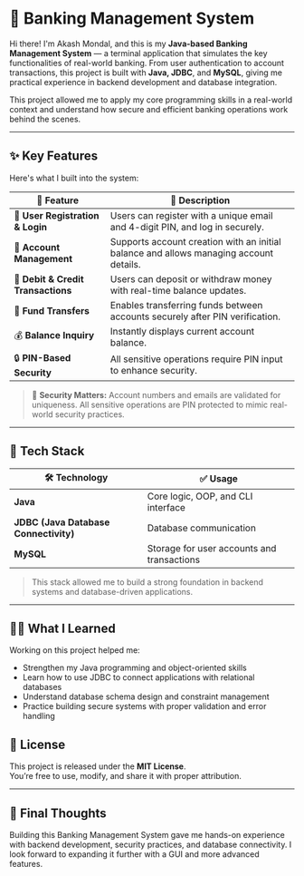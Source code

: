 # 🏦 Banking Management System

Hi there! I'm Akash Mondal, and this is my **Java-based Banking Management System** — a terminal application that simulates the key functionalities of real-world banking. From user authentication to account transactions, this project is built with **Java, JDBC**, and **MySQL**, giving me practical experience in backend development and database integration.

This project allowed me to apply my core programming skills in a real-world context and understand how secure and efficient banking operations work behind the scenes.

---

## ✨ Key Features

Here's what I built into the system:

| 🚀 Feature | 📝 Description |
|-----------|----------------|
| 👤 **User Registration & Login** | Users can register with a unique email and 4-digit PIN, and log in securely. |
| 🏦 **Account Management** | Supports account creation with an initial balance and allows managing account details. |
| 💸 **Debit & Credit Transactions** | Users can deposit or withdraw money with real-time balance updates. |
| 🔁 **Fund Transfers** | Enables transferring funds between accounts securely after PIN verification. |
| 💰 **Balance Inquiry** | Instantly displays current account balance. |
| 🔒 **PIN-Based Security** | All sensitive operations require PIN input to enhance security. |

> 🔐 **Security Matters:** Account numbers and emails are validated for uniqueness. All sensitive operations are PIN protected to mimic real-world security practices.

---

## 🧰 Tech Stack

| 🛠️ Technology | ✅ Usage |
|---------------|----------|
| **Java** | Core logic, OOP, and CLI interface |
| **JDBC (Java Database Connectivity)** | Database communication |
| **MySQL** | Storage for user accounts and transactions |

> This stack allowed me to build a strong foundation in backend systems and database-driven applications.

---

## 🧑‍💻 What I Learned

Working on this project helped me:
- Strengthen my Java programming and object-oriented skills
- Learn how to use JDBC to connect applications with relational databases
- Understand database schema design and constraint management
- Practice building secure systems with proper validation and error handling

## 📄 License

This project is released under the **MIT License**.  
You’re free to use, modify, and share it with proper attribution.

---

## 🙌 Final Thoughts

Building this Banking Management System gave me hands-on experience with backend development, security practices, and database connectivity. I look forward to expanding it further with a GUI and more advanced features.

